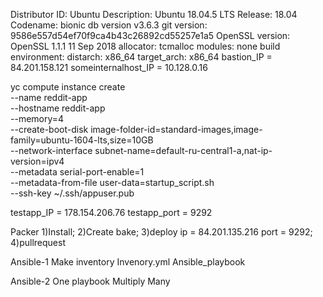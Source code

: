 Distributor ID: Ubuntu
Description:    Ubuntu 18.04.5 LTS
Release:        18.04
Codename:       bionic
db version v3.6.3
git version: 9586e557d54ef70f9ca4b43c26892cd55257e1a5
OpenSSL version: OpenSSL 1.1.1  11 Sep 2018
allocator: tcmalloc
modules: none
build environment:
    distarch: x86_64
    target_arch: x86_64
bastion_IP = 84.201.158.121
someinternalhost_IP = 10.128.0.16

yc compute instance create \
  --name reddit-app \
  --hostname reddit-app \
  --memory=4 \
  --create-boot-disk image-folder-id=standard-images,image-family=ubuntu-1604-lts,size=10GB \
  --network-interface subnet-name=default-ru-central1-a,nat-ip-version=ipv4 \
  --metadata serial-port-enable=1 \
  --metadata-from-file user-data=startup_script.sh \
  --ssh-key ~/.ssh/appuser.pub

testapp_IP = 178.154.206.76
testapp_port = 9292

Packer 
1)Install;
2)Create bake;
3)deploy ip = 84.201.135.216 port = 9292;
4)pullrequest

Ansible-1
Make inventory
Invenory.yml
Ansible_playbook

Ansible-2
One playbook
Multiply
Many
